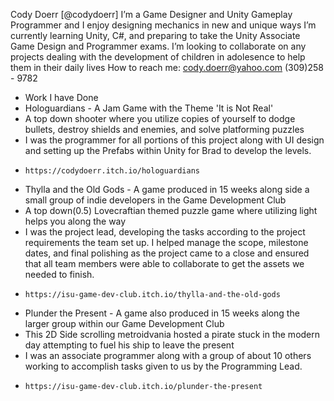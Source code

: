Cody Doerr [@codydoerr]
 I’m a Game Designer and Unity Gameplay Programmer and I enjoy designing mechanics in new and unique ways
 I’m currently learning Unity, C#, and preparing to take the Unity Associate Game Design and Programmer exams.
 I’m looking to collaborate on any projects dealing with the development of children in adolesence to help them in their daily lives
 How to reach me: 
     cody.doerr@yahoo.com
     (309)258 - 9782


- Work I have Done
-   Hologuardians - A Jam Game with the Theme 'It is Not Real'
-   A top down shooter where you utilize copies of yourself to dodge bullets, destroy shields and enemies, and solve platforming puzzles
-   I was the programmer for all portions of this project along with UI design and setting up the Prefabs within Unity for Brad to develop the levels.
-     https://codydoerr.itch.io/hologuardians

-   Thylla and the Old Gods - A game produced in 15 weeks along side a small group of indie developers in the Game Development Club
-   A top down(0.5) Lovecraftian themed puzzle game where utilizing light helps you along the way
-   I was the project lead, developing the tasks according to the project requirements the team set up. I helped manage the scope, milestone dates, and final polishing as the project came to a close and ensured that all team members were able to collaborate to get the assets we needed to finish.
-     https://isu-game-dev-club.itch.io/thylla-and-the-old-gods

-   Plunder the Present - A game also produced in 15 weeks along the larger group within our Game Development Club
-   This 2D Side scrolling metroidvania hosted a pirate stuck in the modern day attempting to fuel his ship to leave the present
-   I was an associate programmer along with a group of about 10 others working to accomplish tasks given to us by the Programming Lead.
-     https://isu-game-dev-club.itch.io/plunder-the-present
<!---
codydoerr/codydoerr is a ✨ special ✨ repository because its `README.md` (this file) appears on your GitHub profile.
You can click the Preview link to take a look at your changes.
--->
